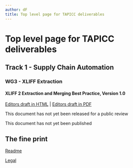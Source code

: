 ```yaml
---
author: dF
title: Top level page for TAPICC deliverables
---
```


# Top level page for TAPICC deliverables

## Track 1 - Supply Chain Automation

### WG3 - XLIFF Extraction
#### XLIFF 2 Extraction and Merging Best Practice, Version 1.0
[Editors draft in HTML](/T1/WG3/XLIFF-EM-BP-ED.html) | [Editors draft in PDF](/T1/WG3/XLIFF-EM-BP-ED.pdf)

This document has not yet been released for a public review

This document has not yet been published


## The fine print

[Readme](../README.md)

[Legal](../LICENSE.md)
